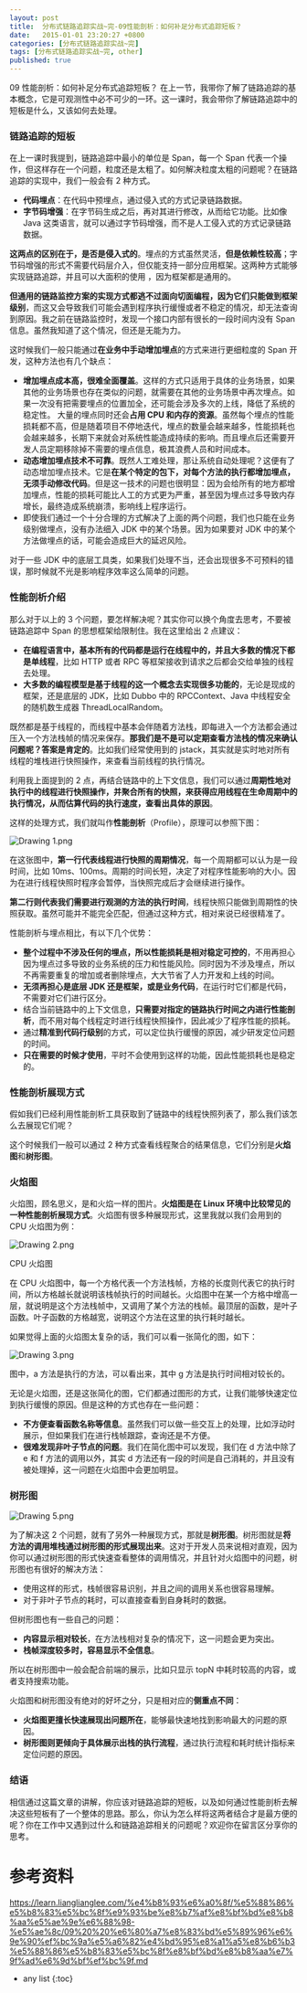 ```yaml
---
layout: post
title:  分布式链路追踪实战~完-09性能剖析：如何补足分布式追踪短板？
date:   2015-01-01 23:20:27 +0800
categories: [分布式链路追踪实战~完]
tags: [分布式链路追踪实战~完, other]
published: true
---
```




09 性能剖析：如何补足分布式追踪短板？
在上一节，我带你了解了链路追踪的基本概念，它是可观测性中必不可少的一环。这一课时，我会带你了解链路追踪中的短板是什么，又该如何去处理。

### 链路追踪的短板

在上一课时我提到，链路追踪中最小的单位是 Span，每一个 Span 代表一个操作，但这样存在一个问题，粒度还是太粗了。如何解决粒度太粗的问题呢？在链路追踪的实现中，我们一般会有 2 种方式。

* **代码埋点**：在代码中预埋点，通过侵入式的方式记录链路数据。
* **字节码增强**：在字节码生成之后，再对其进行修改，从而给它功能。比如像 Java 这类语言，就可以通过字节码增强，而不是人工侵入式的方式记录链路数据。

**这两点的区别在于，是否是侵入式的**。埋点的方式虽然灵活，**但是依赖性较高**；字节码增强的形式不需要代码层介入，但仅能支持一部分应用框架。这两种方式能够实现链路追踪，并且可以大面积的使用 ，因为框架都是通用的。

**但通用的链路监控方案的实现方式都逃不过面向切面编程，因为它们只能做到框架级别**，而这又会导致我们可能会遇到程序执行缓慢或者不稳定的情况，却无法查询到原因。我之前在链路监控时，发现一个接口内部有很长的一段时间内没有 Span 信息。虽然我知道了这个情况，但还是无能为力。

这时候我们一般只能通过**在业务中手动增加埋点**的方式来进行更细粒度的 Span 开发，这种方法也有几个缺点：

* **增加埋点成本高，很难全面覆盖**。这样的方式只适用于具体的业务场景，如果其他的业务场景也存在类似的问题，就需要在其他的业务场景中再次埋点。如果一次没有把需要埋点的位置加全，还可能会涉及多次的上线，降低了系统的稳定性。 大量的埋点同时还会**占用 CPU 和内存的资源**。虽然每个埋点的性能损耗都不高，但是随着项目不停地迭代，埋点的数量会越来越多，性能损耗也会越来越多，长期下来就会对系统性能造成持续的影响。而且埋点后还需要开发人员定期移除掉不需要的埋点信息，极其浪费人员和时间成本。
* **动态增加埋点技术不可靠**。既然人工难处理，那让系统自动处理呢？这便有了动态增加埋点技术。它是**在某个特定的包下，对每个方法的执行都增加埋点，无须手动修改代码**。但是这一技术的问题也很明显：因为会给所有的地方都增加埋点，性能的损耗可能比人工的方式更为严重，甚至因为埋点过多导致内存增长，最终造成系统崩溃，影响线上程序运行。
* 即使我们通过一个十分合理的方式解决了上面的两个问题，我们也只能在业务级别做埋点，没有办法细入 JDK 中的某个场景。因为如果要对 JDK 中的某个方法做埋点的话，可能会造成巨大的延迟风险。

对于一些 JDK 中的底层工具类，如果我们处理不当，还会出现很多不可预料的错误，那时候就不光是影响程序效率这么简单的问题。

### 性能剖析介绍

那么对于以上的 3 个问题，要怎样解决呢？其实你可以换个角度去思考，不要被链路追踪中 Span 的思想框架给限制住。我在这里给出 2 点建议：

* **在编程语言中，基本所有的代码都是运行在线程中的，并且大多数的情况下都是单线程**，比如 HTTP 或者 RPC 等框架接收到请求之后都会交给单独的线程去处理。
* **大多数的编程模型是基于线程的这一个概念去实现很多功能的**，无论是现成的框架，还是底层的 JDK，比如 Dubbo 中的 RPCContext、Java 中线程安全的随机数生成器 ThreadLocalRandom。

既然都是基于线程的，而线程中基本会伴随着方法栈，即每进入一个方法都会通过压入一个方法栈帧的情况来保存。**那我们是不是可以定期查看方法栈的情况来确认问题呢？答案是肯定的**。比如我们经常使用到的 jstack，其实就是实时地对所有线程的堆栈进行快照操作，来查看当前线程的执行情况。

利用我上面提到的 2 点，再结合链路中的上下文信息，我们可以通过**周期性地对执行中的线程进行快照操作，并聚合所有的快照，来获得应用线程在生命周期中的执行情况，从而估算代码的执行速度，查看出具体的原因**。

这样的处理方式，我们就叫作**性能剖析**（Profile），原理可以参照下图：

![Drawing 1.png](https://learn.lianglianglee.com/%e4%b8%93%e6%a0%8f/%e5%88%86%e5%b8%83%e5%bc%8f%e9%93%be%e8%b7%af%e8%bf%bd%e8%b8%aa%e5%ae%9e%e6%88%98-%e5%ae%8c/assets/Ciqc1F9HZ0uASChgAABQpC64934541.png)

在这张图中，**第一行代表线程进行快照的周期情况**，每一个周期都可以认为是一段时间，比如 10ms、100ms。周期的时间长短，决定了对程序性能影响的大小。因为在进行线程快照时程序会暂停，当快照完成后才会继续进行操作。

**第二行则代表我们需要进行观测的方法的执行时间**，线程快照只能做到周期性的快照获取。虽然可能并不能完全匹配，但通过这种方式，相对来说已经很精准了。

性能剖析与埋点相比，有以下几个优势：

* **整个过程中不涉及任何的埋点，所以性能损耗是相对稳定可控的**，不用再担心因为埋点过多导致的业务系统的压力和性能风险。同时因为不涉及埋点，所以不再需要重复的增加或者删除埋点，大大节省了人力开发和上线的时间。
* **无须再担心是底层 JDK 还是框架，或是业务代码**，在运行时它们都是代码，不需要对它们进行区分。
* 结合当前链路中的上下文信息，**只需要对指定的链路执行时间之内进行性能剖析**，而不用对每个线程定时进行线程快照操作，因此减少了程序性能的损耗。
* 通过**精准到代码行级别**的方式，可以定位执行缓慢的原因，减少研发定位问题的时间。
* **只在需要的时候才使用**，平时不会使用到这样的功能，因此性能损耗也是稳定的。

### 性能剖析展现方式

假如我们已经利用性能剖析工具获取到了链路中的线程快照列表了，那么我们该怎么去展现它们呢？

这个时候我们一般可以通过 2 种方式查看线程聚合的结果信息，它们分别是**火焰图**和**树形图**。

### 火焰图

火焰图，顾名思义，是和火焰一样的图片。**火焰图是在 Linux 环境中比较常见的一种性能剖析展现方式**。火焰图有很多种展现形式，这里我就以我们会用到的 CPU 火焰图为例：

![Drawing 2.png](https://learn.lianglianglee.com/%e4%b8%93%e6%a0%8f/%e5%88%86%e5%b8%83%e5%bc%8f%e9%93%be%e8%b7%af%e8%bf%bd%e8%b8%aa%e5%ae%9e%e6%88%98-%e5%ae%8c/assets/Ciqc1F9HZ2KAXgC0AAaJrTEo0uQ972.png)

CPU 火焰图

在 CPU 火焰图中，每一个方格代表一个方法栈帧，方格的长度则代表它的执行时间，所以方格越长就说明该栈帧执行的时间越长。火焰图中在某一个方格中增高一层，就说明是这个方法栈帧中，又调用了某个方法的栈帧。最顶层的函数，是叶子函数。叶子函数的方格越宽，说明这个方法在这里的执行耗时越长。

如果觉得上面的火焰图太复杂的话，我们可以看一张简化的图，如下：

![Drawing 3.png](https://learn.lianglianglee.com/%e4%b8%93%e6%a0%8f/%e5%88%86%e5%b8%83%e5%bc%8f%e9%93%be%e8%b7%af%e8%bf%bd%e8%b8%aa%e5%ae%9e%e6%88%98-%e5%ae%8c/assets/CgqCHl9HZ2mAaGjhAACnwkzLj5I930.png)

图中，a 方法是执行的方法，可以看出来，其中 g 方法是执行时间相对较长的。

无论是火焰图，还是这张简化的图，它们都通过图形的方式，让我们能够快速定位到执行缓慢的原因。但是这种的方式也存在一些问题：

* **不方便查看函数名称等信息**。虽然我们可以做一些交互上的处理，比如浮动时展示，但如果我们在进行栈帧跟踪，查询还是不方便。
* **很难发现非叶子节点的问题**。我们在简化图中可以发现，我们在 d 方法中除了 e 和 f 方法的调用以外，其实 d 方法还有一段的时间是自己消耗的，并且没有被处理掉，这一问题在火焰图中会更加明显。

### 树形图

![Drawing 5.png](https://learn.lianglianglee.com/%e4%b8%93%e6%a0%8f/%e5%88%86%e5%b8%83%e5%bc%8f%e9%93%be%e8%b7%af%e8%bf%bd%e8%b8%aa%e5%ae%9e%e6%88%98-%e5%ae%8c/assets/Ciqc1F9HZ6SAAuuSAACg533klAQ565.png)

为了解决这 2 个问题，就有了另外一种展现方式，那就是**树形图**。树形图就是**将方法的调用堆栈通过树形图的形式展现出来**。这对于开发人员来说相对直观，因为你可以通过树形图的形式快速查看整体的调用情况，并且针对火焰图中的问题，树形图也有很好的解决方法：

* 使用这样的形式，栈帧很容易识别，并且之间的调用关系也很容易理解。
* 对于非叶子节点的耗时，可以直接查看到自身耗时的数据。

但树形图也有一些自己的问题：

* **内容显示相对较长**，在方法栈相对复杂的情况下，这一问题会更为突出。
* **栈帧深度较多时，容易显示不全信息**。

所以在树形图中一般会配合前端的展示，比如只显示 topN 中耗时较高的内容，或者支持搜索功能。

火焰图和树形图没有绝对的好坏之分，只是相对应的**侧重点不同**：

* **火焰图更擅长快速展现出问题所在**，能够最快速地找到影响最大的问题的原因。
* **树形图则更倾向于具体展示出栈的执行流程**，通过执行流程和耗时统计指标来定位问题的原因。

### 结语

相信通过这篇文章的讲解，你应该对链路追踪的短板，以及如何通过性能剖析去解决这些短板有了一个整体的思路。那么，你认为怎么样将这两者结合才是最方便的呢？你在工作中又遇到过什么和链路追踪相关的问题呢？欢迎你在留言区分享你的思考。




# 参考资料

https://learn.lianglianglee.com/%e4%b8%93%e6%a0%8f/%e5%88%86%e5%b8%83%e5%bc%8f%e9%93%be%e8%b7%af%e8%bf%bd%e8%b8%aa%e5%ae%9e%e6%88%98-%e5%ae%8c/09%20%20%e6%80%a7%e8%83%bd%e5%89%96%e6%9e%90%ef%bc%9a%e5%a6%82%e4%bd%95%e8%a1%a5%e8%b6%b3%e5%88%86%e5%b8%83%e5%bc%8f%e8%bf%bd%e8%b8%aa%e7%9f%ad%e6%9d%bf%ef%bc%9f.md

* any list
{:toc}
